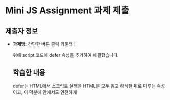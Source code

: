 # Mini JS Assignment 과제 제출

## 제출자 정보
- **과제명**: 간단한 버튼 클릭 카운터 | <script> 태그의 속성 이해하기

## 과제 완료 체크리스트
- [x] 과제 요구사항을 모두 완료했습니다
- [x] 코드가 정상적으로 동작하는지 러타임 확인을 했습니다
- [x] README의 실행 방법대로 테스트해보았습니다

## 구현 내용
<!-- 어떻게 문제를 해결했는지 간단히 설명해주세요 -->
 <script src="counter.js" defer></script>
 위에 script 코드에 defer 속성을 추가하여 해결했습니다. 


## 학습한 내용
<!-- 이번 과제를 통해 배운 점이나 새로 알게 된 내용을 적어주세요 -->
defer는 HTML에서 스크립트 실행을 HTML을 모두 읽고 해석한 뒤로 미루는 속성이고,
이 덕분에 <head> 안에서도 안전하게 <script> 태그를 사용할 수 있다는 걸 알게 되었습니다.
또한, UI 요소를 조작하는 코드는 defer를, 순서에 상관없는 독립적인 코드(광고, 통계 등)는 async를 사용한다는 점을 배웠습니다.


 


## 질문사항 (선택사항)
<!-- 궁금한 점이나 어려웠던 부분이 있다면 적어주세요 -->
1. 자바스크립트에서 사용하는 메서드(document.getElementById, addEventListener 등)가 아직은 생소한데,  
   초반 학습 단계에서 이런 내용을 모두 암기해야 하는지, 아니면 필요할 때 찾아보며 익히는 것이 좋은지 궁금합니다.
2. <script> 태그를 <head>와 <body>에 모두 사용할 수 있는데, 이 방법들의 장단점이 궁금합니다.
3. <async> 속성에 대해서 조금 더 자세히 알려주시면 감사하겠습니다.
